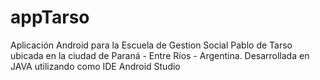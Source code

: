 # appTarso

Aplicación Android para la Escuela de Gestion Social Pablo de Tarso ubicada en la ciudad de Paraná - Entre Ríos - Argentina.
Desarrollada en JAVA utilizando como IDE Android Studio


